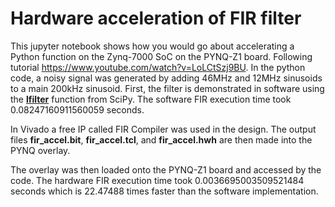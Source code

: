# Hardware acceleration of FIR filter
This jupyter notebook shows how you would go about accelerating a Python function on the Zynq-7000 SoC on the PYNQ-Z1 board. Following tutorial 
https://www.youtube.com/watch?v=LoLCtSzj9BU. In the python code, a noisy signal was generated by adding 46MHz and 12MHz sinusoids to a main 200kHz 
sinusoid. First, the filter is demonstrated in software using the **[lfilter](https://docs.scipy.org/doc/scipy/reference/generated/scipy.signal.lfilter.html)** 
function from SciPy. The software FIR execution time took 0.08247160911560059 seconds.

In Vivado a free IP called FIR Compiler was used in the design. The output files **fir_accel.bit**, **fir_accel.tcl**, and **fir_accel.hwh**
are then made into the PYNQ overlay.

The overlay was then loaded onto the PYNQ-Z1 board and accessed by the code. The hardware FIR execution time took 0.0036695003509521484 seconds
which is 22.47488 times faster than the software implementation.

